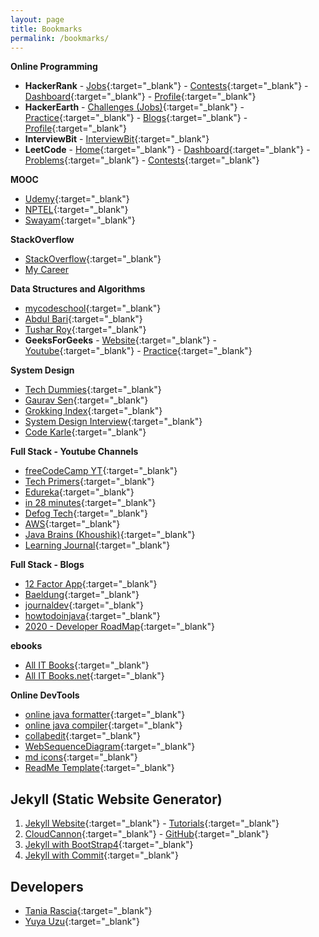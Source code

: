 ```yaml
---
layout: page
title: Bookmarks
permalink: /bookmarks/
---
```


**Online Programming**
  - **HackerRank** - [Jobs](https://www.hackerrank.com/jobs/search){:target="_blank"} - [Contests](https://www.hackerrank.com/contests){:target="_blank"} - [Dashboard](https://www.hackerrank.com/dashboard){:target="_blank"} - [Profile](https://www.hackerrank.com/arpit04tripathi){:target="_blank"}
  - **HackerEarth** - [Challenges (Jobs)](https://www.hackerearth.com/challenges/hiring/){:target="_blank"} - [Practice](https://www.hackerearth.com/practice){:target="_blank"} - [Blogs](https://www.hackerearth.com/blog/developers/){:target="_blank"} - [Profile](https://www.hackerearth.com/@arpit04tripathi){:target="_blank"}
  - **InterviewBit** - [InterviewBit](https://interviewbit.com){:target="_blank"}
  - **LeetCode** - [Home](https://leetcode.com){:target="_blank"} - [Dashboard](https://leetcode.com/explore/){:target="_blank"} - [Problems](https://leetcode.com/problemset/all/){:target="_blank"} - [Contests](https://leetcode.com/contest/){:target="_blank"}

**MOOC**
  - [Udemy](https://www.udemy.com/home/my-courses/collections){:target="_blank"}
  - [NPTEL](https://nptel.ac.in/){:target="_blank"}
  - [Swayam](https://swayam.gov.in/mycourses){:target="_blank"}

**StackOverflow**
  - [StackOverflow](https://stackoverflow.com){:target="_blank"}
  - [My Career](/career)

**Data Structures and Algorithms**
- [mycodeschool](https://www.youtube.com/user/mycodeschool/playlists){:target="_blank"}
- [Abdul Bari](https://www.youtube.com/channel/UCZCFT11CWBi3MHNlGf019nw/playlists){:target="_blank"}
- [Tushar Roy](https://www.youtube.com/user/tusharroy2525/playlists){:target="_blank"}
- **GeeksForGeeks** - [Website](https://www.geeksforgeeks.org){:target="_blank"} - [Youtube](https://www.youtube.com/channel/UC0RhatS1pyxInC00YKjjBqQ/playlists){:target="_blank"} - [Practice](https://practice.geeksforgeeks.org/home/){:target="_blank"}

**System Design**
- [Tech Dummies](https://www.youtube.com/channel/UCn1XnDWhsLS5URXTi5wtFTA/playlists){:target="_blank"}
- [Gaurav Sen](https://www.youtube.com/channel/UCRPMAqdtSgd0Ipeef7iFsKw/playlists){:target="_blank"}
- [Grokking Index](https://www.educative.io/courses/grokking-the-system-design-interview){:target="_blank"}
- [System Design Interview](https://www.youtube.com/channel/UC9vLsnF6QPYuH51njmIooCQ){:target="_blank"}
- [Code Karle](https://www.youtube.com/c/codeKarle/featured){:target="_blank"}

**Full Stack - Youtube Channels**
- [freeCodeCamp YT](https://www.youtube.com/c/Freecodecamp/videos){:target="_blank"}
- [Tech Primers](https://www.youtube.com/channel/UCB12jjYsYv-eipCvBDcMbXw/playlists){:target="_blank"}
- [Edureka](https://www.youtube.com/user/edurekaIN/playlists){:target="_blank"}
- [in 28 minutes](https://www.youtube.com/user/rithustutorials/playlists){:target="_blank"}
- [Defog Tech](https://www.youtube.com/channel/UCiz26UeGvcTy4_M3Zhgk7FQ/playlists){:target="_blank"}
- [AWS](https://www.youtube.com/c/amazonwebservices/playlists){:target="_blank"}
- [Java Brains (Khoushik)](https://www.youtube.com/user/koushks/playlists){:target="_blank"}
- [Learning Journal](https://www.youtube.com/channel/UC8OU1Tc1kxiI37uXBAbTX7A/playlists){:target="_blank"}

**Full Stack - Blogs**
- [12 Factor App](https://12factor.net/){:target="_blank"}
- [Baeldung](https://www.baeldung.com){:target="_blank"}
- [journaldev](https://www.journaldev.com){:target="_blank"}
- [howtodoinjava](https://howtodoinjava.com){:target="_blank"}
- [2020 - Developer RoadMap](https://javarevisited.blogspot.com/2019/10/the-java-developer-roadmap.html){:target="_blank"}

**ebooks**
- [All IT Books](http://www.allitebooks.org/){:target="_blank"}
- [All IT Books.net](https://allitbooks.net/){:target="_blank"}

**Online DevTools**
- [online java formatter](https://www.tutorialspoint.com/online_java_formatter.htm){:target="_blank"}
- [online java compiler](https://www.tutorialspoint.com/compile_java_online.php){:target="_blank"}
- [collabedit](http://collabedit.com/){:target="_blank"}
- [WebSequenceDiagram](https://www.websequencediagrams.com/){:target="_blank"}
- [md icons](https://gist.github.com/rxaviers/7360908){:target="_blank"}
- [ReadMe Template](https://gist.github.com/PurpleBooth/109311bb0361f32d87a2){:target="_blank"}

## Jekyll (Static Website Generator)
1. [Jekyll Website](https://jekyllrb.com/docs/){:target="_blank"} - [Tutorials](https://www.youtube.com/watch?v=T1itpPvFWHI&list=PLLAZ4kZ9dFpOPV5C5Ay0pHaa0RJFhcmcB){:target="_blank"}
2. [CloudCannon](https://orange-ape.cloudvent.net/){:target="_blank"} - [GitHub](https://github.com/CloudCannon/base-jekyll-template){:target="_blank"}
3. [Jekyll with BootStrap4](https://medium.com/better-programming/an-introduction-to-using-jekyll-with-bootstrap-4-6f2433afeda9){:target="_blank"}
4. [Jekyll with Commit](https://medium.com/@mskyda/host-a-website-on-github-pages-from-a-private-repo-step-by-step-guide-7fd82b6ae65f){:target="_blank"}

## Developers
- [Tania Rascia](https://www.taniarascia.com/){:target="_blank"}
- [Yuya Uzu](https://uzu.works/){:target="_blank"}